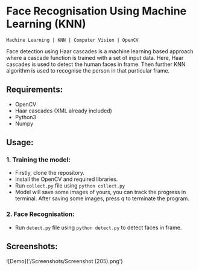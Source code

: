 # Face Recognisation Using Machine Learning (KNN)
```
Machine Learning | KNN | Computer Vision | OpenCV
```

Face detection using Haar cascades is a machine learning based approach where a cascade function is trained with a set of input data. Here, Haar cascades is used to detect the human faces in frame. Then further KNN algorithm is used to recognise the person in that purticular frame.

## Requirements:
* OpenCV
* Haar cascades (XML already included)
* Python3
* Numpy

## Usage:

### 1. Training the model:
* Firstly, clone the repository.
* Install the OpenCV and required libraries.
* Run `collect.py` file using `python collect.py`
* Model will save some images of yours, you can track the progress in terminal. After saving some images, press q to terminate the program. 

### 2. Face Recognisation:
* Run `detect.py` file using `python detect.py` to detect faces in frame.

## Screenshots:
![Demo]('/Screenshots/Screenshot (205).png')
